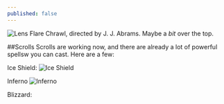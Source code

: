 ```yaml
---
published: false
---
```


![Lens Flare]()
Chrawl, directed by J. J. Abrams. Maybe a *bit* over the top.

<!--excerpt-->

##Scrolls
Scrolls are working now, and there are already a lot of powerful spellsw you can cast.
Here are a few:

Ice Shield:
![Ice Shield]()

Inferno
![Inferno]()

Blizzard:
![]()